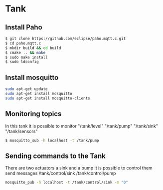 # Tank

## Install Paho
```bash
$ git clone https://github.com/eclipse/paho.mqtt.c.git 
$ cd paho.mqtt.c
$ mkdir build && cd build
$ cmake .. && make
$ sudo make install
$ sudo ldconfig
```

## Install mosquitto
```bash
sudo apt-get update
sudo apt-get install mosquitto
sudo apt-get install mosquitto-clients
```

## Monitoring topics

In this tank it is possible to monitor
"/tank/level"
"/tank/pump"
"/tank/sink"
"/tank/sensors"

```bash
$ mosquitto_sub -h localhost -t /tank/pump
```

## Sending commands to the Tank
There are two actuators a sink and a pump it is possible to control them send messages
/tank/control/sink
/tank/control/pump

```bash
mosquitto_pub -h localhost -t /tank/control/sink -m "0"
```